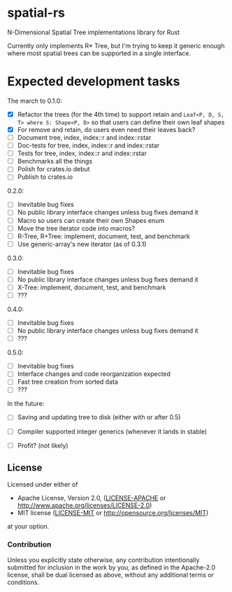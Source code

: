 # spatial-rs
N-Dimensional Spatial Tree implementations library for Rust

Currently only implements R* Tree, but I'm trying to keep it generic enough where most spatial trees can be supported in a single interface.

# Expected development tasks

The march to 0.1.0: 
- [x] Refactor the trees (for the 4th time) to support retain and ```Leaf<P, D, S, T> where S: Shape<P, D>``` so that users can define their own leaf shapes
- [x] For remove and retain, do users even need their leaves back?
- [ ] Document tree, index, index::r and index::rstar
- [ ] Doc-tests for tree, index, index::r and index::rstar
- [ ] Tests for tree, index, index::r and index::rstar
- [ ] Benchmarks all the things
- [ ] Polish for crates.io debut
- [ ] Publish to crates.io

0.2.0:
- [ ] Inevitable bug fixes
- [ ] No public library interface changes unless bug fixes demand it
- [ ] Macro so users can create their own Shapes enum
- [ ] Move the tree iterator code into macros?
- [ ] R-Tree, R+Tree: implement, document, test, and benchmark
- [ ] Use generic-array's new iterator (as of 0.3.1)

0.3.0:
- [ ] Inevitable bug fixes
- [ ] No public library interface changes unless bug fixes demand it
- [ ] X-Tree: implement, document, test, and benchmark
- [ ] ???

0.4.0:
- [ ] Inevitable bug fixes
- [ ] No public library interface changes unless bug fixes demand it
- [ ] ???

0.5.0:
- [ ] Inevitable bug fixes
- [ ] Interface changes and code reorganization expected
- [ ] Fast tree creation from sorted data
- [ ] ???

In the future:
- [ ] Saving and updating tree to disk (either with or after 0.5)
- [ ] Compiler supported integer generics (whenever it lands in stable)
- [ ] Profit? (not likely)


## License

Licensed under either of

 * Apache License, Version 2.0, ([LICENSE-APACHE](LICENSE-APACHE) or http://www.apache.org/licenses/LICENSE-2.0)
 * MIT license ([LICENSE-MIT](LICENSE-MIT) or http://opensource.org/licenses/MIT)

at your option.

### Contribution

Unless you explicitly state otherwise, any contribution intentionally submitted
for inclusion in the work by you, as defined in the Apache-2.0 license, shall be dual licensed as above, without any
additional terms or conditions.
